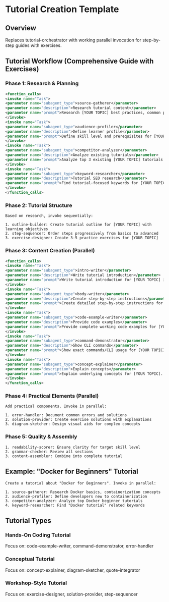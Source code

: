 # Tutorial Creation Template

## Overview
Replaces tutorial-orchestrator with working parallel invocation for step-by-step guides with exercises.

## Tutorial Workflow (Comprehensive Guide with Exercises)

### Phase 1: Research & Planning
```xml
<function_calls>
<invoke name="Task">
<parameter name="subagent_type">source-gatherer</parameter>
<parameter name="description">Research tutorial content</parameter>
<parameter name="prompt">Research [YOUR TOPIC] best practices, common pitfalls, and implementation patterns. Find authoritative documentation and tutorials.</parameter>
</invoke>
<invoke name="Task">
<parameter name="subagent_type">audience-profiler</parameter>
<parameter name="description">Define learner profile</parameter>
<parameter name="prompt">Define skill level and prerequisites for [YOUR TOPIC] learners. Include experience level, background knowledge needed.</parameter>
</invoke>
<invoke name="Task">
<parameter name="subagent_type">competitor-analyzer</parameter>
<parameter name="description">Analyze existing tutorials</parameter>
<parameter name="prompt">Analyze top 3 existing [YOUR TOPIC] tutorials. Identify what they cover well and gaps to fill.</parameter>
</invoke>
<invoke name="Task">
<parameter name="subagent_type">keyword-researcher</parameter>
<parameter name="description">Tutorial SEO research</parameter>
<parameter name="prompt">Find tutorial-focused keywords for [YOUR TOPIC]. Include "how to", "step by step", "guide" variations.</parameter>
</invoke>
</function_calls>
```

### Phase 2: Tutorial Structure
```
Based on research, invoke sequentially:

1. outline-builder: Create tutorial outline for [YOUR TOPIC] with learning objectives
2. step-sequencer: Order steps progressively from basics to advanced
3. exercise-designer: Create 3-5 practice exercises for [YOUR TOPIC]
```

### Phase 3: Content Creation (Parallel)
```xml
<function_calls>
<invoke name="Task">
<parameter name="subagent_type">intro-writer</parameter>
<parameter name="description">Write tutorial introduction</parameter>
<parameter name="prompt">Write tutorial introduction for [YOUR TOPIC] including prerequisites, what will be learned, and estimated completion time.</parameter>
</invoke>
<invoke name="Task">
<parameter name="subagent_type">body-writer</parameter>
<parameter name="description">Create step-by-step instructions</parameter>
<parameter name="prompt">Create detailed step-by-step instructions for [YOUR TOPIC]. Use numbered steps with clear actions. Include: [paste outline from Phase 2]</parameter>
</invoke>
<invoke name="Task">
<parameter name="subagent_type">code-example-writer</parameter>
<parameter name="description">Provide code examples</parameter>
<parameter name="prompt">Provide complete working code examples for [YOUR TOPIC]. Include full context, not just snippets. Language: [specify language]</parameter>
</invoke>
<invoke name="Task">
<parameter name="subagent_type">command-demonstrator</parameter>
<parameter name="description">Show CLI commands</parameter>
<parameter name="prompt">Show exact commands/CLI usage for [YOUR TOPIC]. Include terminal output examples and explanations.</parameter>
</invoke>
<invoke name="Task">
<parameter name="subagent_type">concept-explainer</parameter>
<parameter name="description">Explain concepts</parameter>
<parameter name="prompt">Explain underlying concepts for [YOUR TOPIC]. Make complex ideas accessible with analogies and diagrams.</parameter>
</invoke>
</function_calls>
```

### Phase 4: Practical Elements (Parallel)
```
Add practical components. Invoke in parallel:

1. error-handler: Document common errors and solutions
2. solution-provider: Create exercise solutions with explanations
3. diagram-sketcher: Design visual aids for complex concepts
```

### Phase 5: Quality & Assembly
```
1. readability-scorer: Ensure clarity for target skill level
2. grammar-checker: Review all sections
3. content-assembler: Combine into complete tutorial
```

## Example: "Docker for Beginners" Tutorial

```
Create a tutorial about "Docker for Beginners". Invoke in parallel:

1. source-gatherer: Research Docker basics, containerization concepts
2. audience-profiler: Define developers new to containerization
3. competitor-analyzer: Analyze top Docker beginner tutorials
4. keyword-researcher: Find "Docker tutorial" related keywords
```

## Tutorial Types

### Hands-On Coding Tutorial
Focus on: code-example-writer, command-demonstrator, error-handler

### Conceptual Tutorial
Focus on: concept-explainer, diagram-sketcher, quote-integrator

### Workshop-Style Tutorial
Focus on: exercise-designer, solution-provider, step-sequencer